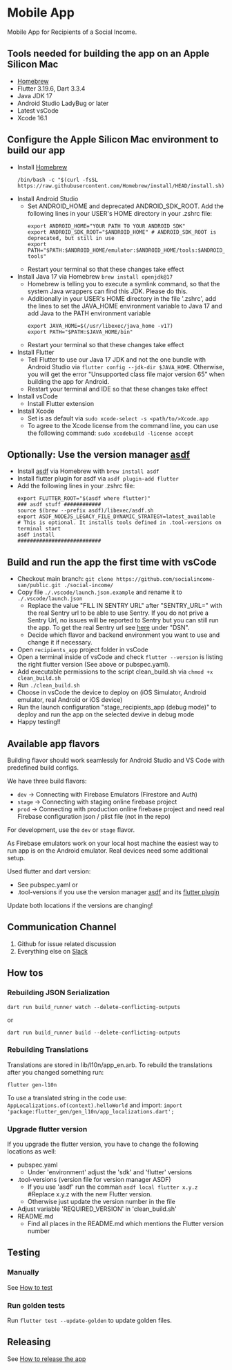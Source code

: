 # Mobile App

Mobile App for Recipients of a Social Income.

## Tools needed for building the app on an Apple Silicon Mac

- [Homebrew](https://brew.sh/de/)
- Flutter 3.19.6, Dart 3.3.4
- Java JDK 17
- Android Studio LadyBug or later
- Latest vsCode
- Xcode 16.1

## Configure the Apple Silicon Mac environment to build our app

- Install [Homebrew](https://brew.sh/de/)
  ```shell
  /bin/bash -c "$(curl -fsSL https://raw.githubusercontent.com/Homebrew/install/HEAD/install.sh)"
  ```
- Install Android Studio
  - Set ANDROID_HOME and deprecated ANDROID_SDK_ROOT. Add the following
    lines in your USER's HOME directory in your .zshrc file:
    ```shell
    export ANDROID_HOME="YOUR PATH TO YOUR ANDROID SDK"
    export ANDROID_SDK_ROOT="$ANDROID_HOME" # ANDROID_SDK_ROOT is deprecated, but still in use
    export PATH="$PATH:$ANDROID_HOME/emulator:$ANDROID_HOME/tools:$ANDROID_HOME/tools/bin:$ANDROID_HOME/platform-tools"
    ```
  - Restart your terminal so that these changes take effect
- Install Java 17 via Homebrew `brew install openjdk@17`
  - Homebrew is telling you to execute a symlink command, so that the
    system Java wrappers can find this JDK. Please do this.
  - Additionally in your USER's HOME directory in the file '.zshrc', add
    the lines to set the JAVA_HOME environment variable to Java 17 and
    add Java to the PATH environment variable
    ```shell
    export JAVA_HOME=$(/usr/libexec/java_home -v17)
    export PATH="$PATH:$JAVA_HOME/bin"
    ```
  - Restart your terminal so that these changes take effect
- Install Flutter
  - Tell Flutter to use our Java 17 JDK and not the one bundle with
    Android Studio via `flutter config --jdk-dir $JAVA_HOME`. Otherwise,
    you will get the error "Unsupported class file major version 65”
    when building the app for Android.
  - Restart your terminal and IDE so that these changes take effect
- Install vsCode
  - Install Flutter extension
- Install Xcode
  - Set is as default via `sudo xcode-select -s <path/to/>Xcode.app`
  - To agree to the Xcode license from the command line, you can use the
    following command: `sudo xcodebuild -license accept`

## Optionally: Use the version manager [asdf](https://asdf-vm.com/)

- Install [asdf](https://asdf-vm.com/) via Homebrew with
  `brew install asdf`
- Install flutter plugin for asdf via `asdf plugin-add flutter`
- Add the following lines in your .zshrc file:
  ```shell
  export FLUTTER_ROOT="$(asdf where flutter)"
  ### asdf stuff ############
  source $(brew --prefix asdf)/libexec/asdf.sh
  export ASDF_NODEJS_LEGACY_FILE_DYNAMIC_STRATEGY=latest_available
  # This is optional. It installs tools defined in .tool-versions on terminal start
  asdf install
  ###########################
  ```

## Build and run the app the first time with vsCode

- Checkout main branch:
  `git clone https://github.com/socialincome-san/public.git ./social-income/`
- Copy file `./.vscode/launch.json.example` and rename it to
  `./.vscode/launch.json`
  - Replace the value "FILL IN SENTRY URL" after "SENTRY_URL=" with the
    real Sentry url to be able to use Sentry. If you do not prive a
    Sentry Url, no issues will be reported to Sentry but you can still
    run the app. To get the real Sentry url see
    [here](https://social-income.sentry.io/settings/projects/si-mobileapp/keys/)
    under "DSN".
  - Decide which flavor and backend environment you want to use and
    change it if necessary.
- Open `recipients_app` project folder in vsCode
- Open a terminal inside of vsCode and check `flutter --version` is
  listing the right flutter version (See above or pubspec.yaml).
- Add executable permissions to the script clean_build.sh via
  `chmod +x clean_build.sh`
- Run `./clean_build.sh`
- Choose in vsCode the device to deploy on (iOS Simulator, Android
  emulator, real Android or iOS device)
- Run the launch configuration "stage_recipients_app (debug mode)" to
  deploy and run the app on the selected devive in debug mode
- Happy testing!!

## Available app flavors

Building flavor should work seamlessly for Android Studio and VS Code
with predefined build configs.

We have three build flavors:

- `dev` -> Connecting with Firebase Emulators (Firestore and Auth)
- `stage` -> Connecting with staging online firebase project
- `prod` -> Connecting with production online firebase project and need
  real Firebase configuration json / plist file (not in the repo)

For development, use the `dev` or `stage` flavor.

As Firebase emulators work on your local host machine the easiest way to
run app is on the Android emulator. Real devices need some additional
setup.

Used flutter and dart version:
- See pubspec.yaml or
- .tool-versions if you use the version manager [asdf](https://asdf-vm.com/) and its [flutter plugin](https://github.com/asdf-community/asdf-flutter)

Update both locations if the versions are changing!

## Communication Channel

1. Github for issue related discussion
2. Everything else on [Slack](https://social-income.slack.com/home)

## How tos

### Rebuilding JSON Serialization

```
dart run build_runner watch --delete-conflicting-outputs
```

or

```
dart run build_runner build --delete-conflicting-outputs
```

### Rebuilding Translations

Translations are stored in lib/l10n/app_en.arb. To rebuild the
translations after you changed something run:

```
flutter gen-l10n
```

To use a translated string in the code use:
`AppLocalizations.of(context).helloWorld` and import:
`import 'package:flutter_gen/gen_l10n/app_localizations.dart';`

### Upgrade flutter version

If you upgrade the flutter version, you have to change the following
locations as well:

- pubspec.yaml
  - Under 'environment' adjust the 'sdk' and 'flutter' versions
- .tool-versions (version file for version manager ASDF)
  - If you use 'asdf' run the comman `asdf local flutter x.y.z` #Replace
    x.y.z with the new Flutter version.
  - Otherwise just update the version number in the file
- Adjust variable 'REQUIRED_VERSION' in 'clean_build.sh'
- README.md
  - Find all places in the README.md which mentions the Flutter version
    number

## Testing

### Manually

See [How to test](./docu/app_testing_guides/how_to_test.md)

### Run golden tests

Run `flutter test --update-golden` to update golden files.

## Releasing

See [How to release the app](./docu/app_release_guides/releasing.md)
